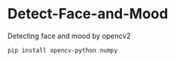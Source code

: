 # Detect-Face-and-Mood
Detecting face and mood by opencv2





```
pip install opencv-python numpy
```
